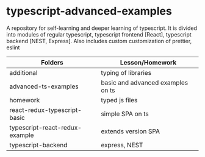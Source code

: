 # typescript-advanced-examples

A repository for self-learning and deeper learning of typescript. It is divided into modules of regular typescript, typescript frontend [React], typescript backend [NEST, Express]. Also includes custom customization of prettier, eslint

| Folders | Lesson/Homework |
| ------ | ------ |
| additional | typing of libraries|
| advanced-ts-examples | basic and advanced examples on ts|
| homework | typed js files|
| react-redux-typescript-basic | simple SPA on ts|
| typescript-react-redux-example | extends version SPA |
| typescript-backend | express, NEST |
